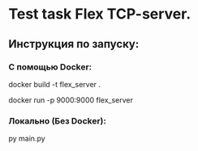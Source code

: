 # Test task Flex TCP-server.

## Инструкция по запуску:

### С помощью Docker:

docker build -t flex_server .


docker run -p 9000:9000 flex_server

### Локально (Без Docker):

py main.py
